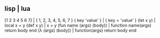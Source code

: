 lisp                     | lua
-------------------------------------------------
[1 2 3 4 5 6 7]          | { 1, 2, 3, 4, 5, 6, 7 }
{ key 'value' }          | { key = 'value' }
(let x y)                | local x = y
(def x y)                | x = y
(fun name (args) (body)) | function name(args) return body end
(λ (args) (body))        | function(args) return body end
